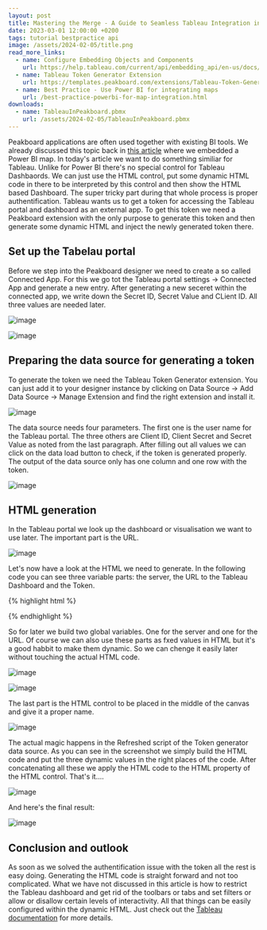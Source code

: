 ```yaml
---
layout: post
title: Mastering the Merge - A Guide to Seamless Tableau Integration in Peakboard Applications
date: 2023-03-01 12:00:00 +0200
tags: tutorial bestpractice api
image: /assets/2024-02-05/title.png
read_more_links:
  - name: Configure Embedding Objects and Components
    url: https://help.tableau.com/current/api/embedding_api/en-us/docs/embedding_api_configure.html
  - name: Tableau Token Generator Extension
    url: https://templates.peakboard.com/extensions/Tableau-Token-Generator/en
  - name: Best Practice - Use Power BI for integrating maps
    url: /best-practice-powerbi-for-map-integration.html
downloads:
  - name: TableauInPeakboard.pbmx
    url: /assets/2024-02-05/TableauInPeakboard.pbmx
---
```



Peakboard applications are often used together with existing BI tools. We already discussed this topic back in [this article](/best-practice-powerbi-for-map-integration.html) where we embedded a Power BI map. In today's article we want to do something similiar for Tableau. Unlike for Power BI there's no special control for Tableau Dashbaords. We can just use the HTML control, put some dynamic HTML code in there to be interpreted by this control and then show the HTML based Dashboard. The super tricky part during that whole process is proper authentification. Tableau wants us to get a token for accessing the Tableau portal and dashboard as an external app. To get this token we need a Peakboard extension with the only purpose to generate this token and then generate some dynamic HTML and inject the newly generated token there. 

## Set up the Tabelau portal

Before we step into the Peakboard designer we need to create a so called Connected App. For this we go tot the Tableau portal settings -> Connected App and generate a new entry. After generating a new seceret within the connected app, we write down the Secret ID, Secret Value and CLient ID. All three values are needed later.

![image](/assets/2024-02-05/010.png)

![image](/assets/2024-02-05/020.png)

## Preparing the data source for generating a token

To generate the token we need the Tableau Token Generator extension. You can just add it to your designer instance by clicking on Data Source -> Add Data Source -> Manage Extension and find the right extension and install it.

![image](/assets/2024-02-05/030.png)

The data source needs four parameters. The first one is the user name for the Tableau portal. The three others are Client ID, Client Secret and Secret Value as noted from the last paragraph. After filling out all values we can click on the data load button to check, if the token is generated properly. The output of the data source only has one column and one row with the token. 

![image](/assets/2024-02-05/040.png)

## HTML generation

In the Tableau portal we look up the dashboard or visualisation we want to use later. The important part is the URL.

![image](/assets/2024-02-05/050.png)

Let's now have a look at the HTML we need to generate. In the following code you can see three variable parts: the server, the URL to the Tableau Dashboard and the Token.

{% highlight html %}
<script type="module" src="https://MyServer/javascripts/api/tableau.embedding.3.latest.min.js">
    </script>
<tableau-viz id="tableauViz" src="MyVisURL" width="1920" height="883" toolbar="bottom" iframe-auth token="MyToken">
  </tableau-viz>
{% endhighlight %}

So for later we build two global variables. One for the server and one for the URL. Of course we can also use these parts as fxed values in HTML but it's a good habbit to make them dynamic. So we can chenge it easily later without touching the actual HTML code.

![image](/assets/2024-02-05/055.png)

![image](/assets/2024-02-05/056.png)

The last part is the HTML control to be placed in the middle of the canvas and give it a proper name.

![image](/assets/2024-02-05/060.png)

The actual magic happens in the Refreshed script of the Token generator data source. As you can see in the screenshot we simply build the HTML code and put the three dynamic values in the right places of the code. After concatenating all these we apply the HTML code to the HTML property of the HTML control. That's it....

![image](/assets/2024-02-05/070.png)

And here's the final result:

![image](/assets/2024-02-05/080.png)

## Conclusion and outlook

As soon as we solved the authentification issue with the token all the rest is easy doing. Generating the HTML code is straight forward and not too complicated. What we have not discussed in this article is how to restrict the Tableau dashboard and get rid of the toolbars or tabs and set filters or allow or disallow certain levels of interactivity. All that things can be easily configured within the dynamic HTML. Just check out the [Tableau documentation](https://help.tableau.com/current/api/embedding_api/en-us/docs/embedding_api_configure.html) for more details.
